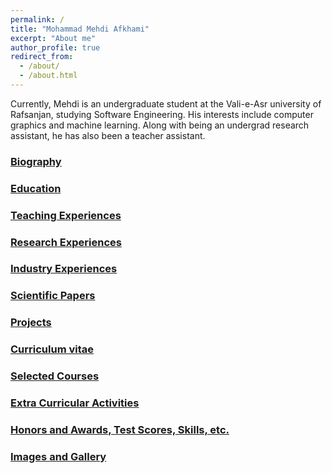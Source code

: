 ```yaml
---
permalink: /
title: "Mohammad Mehdi Afkhami"
excerpt: "About me"
author_profile: true
redirect_from:
  - /about/
  - /about.html
---
```


Currently, Mehdi is an undergraduate student at the Vali-e-Asr university of Rafsanjan, studying Software Engineering. His interests include computer graphics and machine learning. Along with being an undergrad research assistant, he has also been a teacher assistant.

### [Biography](/biography/)

### [Education](/education/)

### [Teaching Experiences](/teaching/)

### [Research Experiences](/research/)

### [Industry Experiences](/industry/)

### [Scientific Papers](/publications/)

### [Projects](/projects/)

### [Curriculum vitae](/cv/)

### [Selected Courses](/selected_courses/)

### [Extra Curricular Activities](/extracurricular/)

### [Honors and Awards, Test Scores, Skills, etc.](/honors_and_extra/)


### [Images and Gallery](/gallery/)
